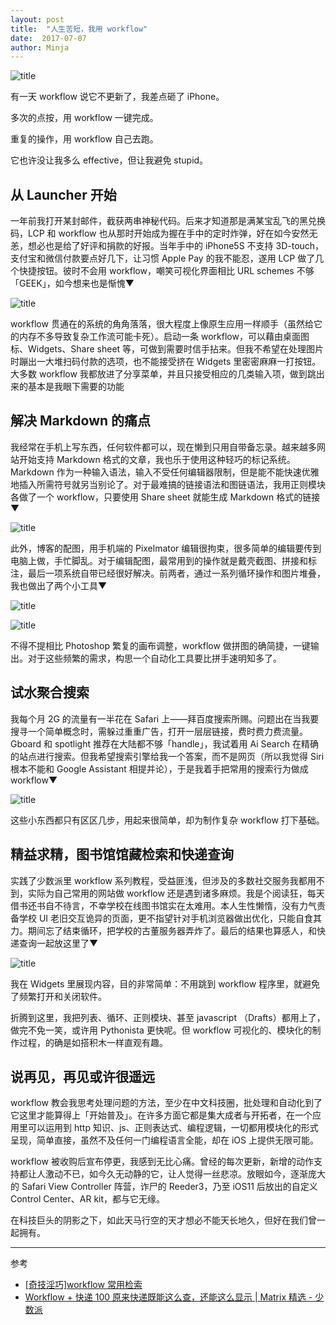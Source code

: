 ```yaml
---
layout: post
title:  "人生苦短，我用 workflow"
date:  2017-07-07
author: Minja
---
```


![title](https://raw.githubusercontent.com/BlackwinMin/blackwinmin.github.io/master/lib/2017-07-07-人生苦短，我用-workflow/595f1d45a80d0.png)

有一天 workflow 说它不更新了，我差点砸了 iPhone。

多次的点按，用 workflow 一键完成。

重复的操作，用 workflow 自己去跑。

它也许没让我多么 effective，但让我避免 stupid。

## 从 Launcher 开始

一年前我打开某封邮件，截获两串神秘代码。后来才知道那是满某宝乱飞的黑兑换码，LCP 和 workflow 也从那时开始成为握在手中的定时炸弹，好在如今安然无恙，想必也是给了好评和捐款的好报。当年手中的 iPhone5S 不支持 3D-touch，支付宝和微信付款要点好几下，让习惯 Apple Pay 的我不能忍，遂用 LCP 做了几个快捷按钮。彼时不会用 workflow，嘲笑可视化界面相比 URL schemes 不够「GEEK」，如今想来也是惭愧▼

![title](https://raw.githubusercontent.com/BlackwinMin/blackwinmin.github.io/master/lib/2017-07-07-人生苦短，我用-workflow/595f1d33a74ca.png)

workflow 贯通在的系统的角角落落，很大程度上像原生应用一样顺手（虽然给它的内存不多导致复杂工作流可能卡死）。启动一条 workflow，可以藉由桌面图标、Widgets、Share sheet 等，可做到需要时信手拈来。但我不希望在处理图片时蹦出一大堆扫码付款的选项，也不能接受挤在 Widgets 里密密麻麻一打按钮。大多数 workflow 我都放进了分享菜单，并且只接受相应的几类输入项，做到跳出来的基本是我眼下需要的功能

## 解决 Markdown 的痛点

我经常在手机上写东西，任何软件都可以，现在懒到只用自带备忘录。越来越多网站开始支持 Markdown 格式的文章，我也乐于使用这种轻巧的标记系统。Markdown 作为一种输入语法，输入不受任何编辑器限制，但是能不能快速优雅地插入所需符号就另当别论了。对于最难搞的链接语法和图链语法，我用正则模块各做了一个 workflow，只要使用 Share sheet 就能生成 Markdown 格式的链接▼

![title](https://raw.githubusercontent.com/BlackwinMin/blackwinmin.github.io/master/lib/2017-07-07-人生苦短，我用-workflow/595f1d22c5997.gif)

此外，博客的配图，用手机端的 Pixelmator 编辑很拘束，很多简单的编辑要传到电脑上做，手忙脚乱。对于编辑配图，最常用到的操作就是戴壳截图、拼接和标注，最后一项系统自带已经很好解决。前两者，通过一系列循环操作和图片堆叠，我也做出了两个小工具▼

![title](https://raw.githubusercontent.com/BlackwinMin/blackwinmin.github.io/master/lib/2017-07-07-人生苦短，我用-workflow/595f1d069bdc2.gif)

![title](https://raw.githubusercontent.com/BlackwinMin/blackwinmin.github.io/master/lib/2017-07-07-人生苦短，我用-workflow/595f1d113c0b8.gif)

不得不提相比 Photoshop 繁复的画布调整，workflow 做拼图的确简捷，一键输出。对于这些频繁的需求，构思一个自动化工具要比拼手速明知多了。

## 试水聚合搜索

我每个月 2G 的流量有一半花在 Safari 上——拜百度搜索所赐。问题出在当我要搜寻一个简单概念时，需躲过重重广告，打开一层层链接，费时费力费流量。Gboard 和 spotlight 推荐在大陆都不够「handle」，我试着用 Ai Search 在精确的站点进行搜索。但我希望搜索引擎给我一个答案，而不是网页（所以我觉得 Siri 根本不能和 Google Assistant 相提并论），于是我着手把常用的搜索行为做成 workflow▼

![title](https://raw.githubusercontent.com/BlackwinMin/blackwinmin.github.io/master/lib/2017-07-07-人生苦短，我用-workflow/595f1ceb8a6c8.png)

这些小东西都只有区区几步，用起来很简单，却为制作复杂 workflow 打下基础。

## 精益求精，图书馆馆藏检索和快递查询

实践了少数派里 workflow 系列教程，受益匪浅，但涉及的多数社交服务我都用不到，实际为自己常用的网站做 workflow 还是遇到诸多麻烦。我是个阅读狂，每天借书还书自不待言，不幸学校在线图书馆实在太难用。本人生性懒惰，没有力气责备学校 UI 老旧交互诡异的页面，更不指望针对手机浏览器做出优化，只能自食其力。期间忘了结束循环，把学校的古董服务器弄炸了。最后的结果也算感人，和快递查询一起放这里了▼

![title](https://raw.githubusercontent.com/BlackwinMin/blackwinmin.github.io/master/lib/2017-07-07-人生苦短，我用-workflow/595f1cd60fe27.png)

我在 Widgets 里展现内容，目的非常简单：不用跳到 workflow 程序里，就避免了频繁打开和关闭软件。

折腾到这里，我把列表、循环、正则模块、甚至 javascript （Drafts）都用上了，做完不免一笑，或许用 Pythonista 更快呢。但 workflow 可视化的、模块化的制作过程，的确是如搭积木一样直观有趣。

## 说再见，再见或许很遥远

workflow 教会我思考处理问题的方法，至少在中文科技圈，批处理和自动化到了它这里才能算得上「开始普及」。在许多方面它都是集大成者与开拓者，在一个应用里可以运用到 http 知识、js、正则表达式、编程逻辑，一切都用模块化的形式呈现，简单直接，虽然不及任何一门编程语言全能，却在 iOS 上提供无限可能。

workflow 被收购后宣布停更，我感到无比心痛。曾经的每次更新，新增的动作支持都让人激动不已，如今久无动静的它，让人觉得一丝悲凉。放眼如今，逐渐庞大的 Safari View Controller 阵营，诈尸的 Reeder3，乃至 iOS11 后放出的自定义 Control Center、AR kit，都与它无缘。

在科技巨头的阴影之下，如此天马行空的天才想必不能天长地久，但好在我们曾一起拥有。

****

参考

- [[奇技淫巧]workflow 常用检索](http://minja.bitcron.com/post/gong-ju-lun-workflow-gong-ju-gou-jia-zhong-fu-jing-que-jian-suo)
- [Workflow + 快递 100 原来快递既能这么查，还能这么显示 | Matrix 精选 - 少数派](https://sspai.com/post/36871)
